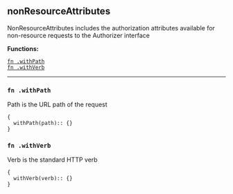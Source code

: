 
## nonResourceAttributes
NonResourceAttributes includes the authorization attributes available for non-resource requests to the Authorizer interface

**Functions:**

[`fn .withPath`](#fn-withpath)  
[`fn .withVerb`](#fn-withverb)  

---


### `fn .withPath`
Path is the URL path of the request
```jsonnet
{
  withPath(path):: {}
}
```

### `fn .withVerb`
Verb is the standard HTTP verb
```jsonnet
{
  withVerb(verb):: {}
}
```


